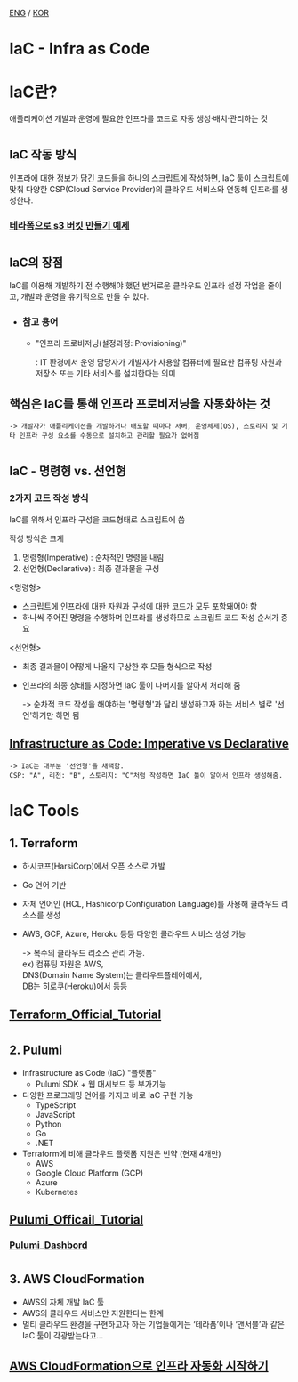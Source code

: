 [ENG](#iac---infra-as-code) / [KOR](#iac란)

# IaC - Infra as Code

# IaC란?

애플리케이션 개발과 운영에 필요한 인프라를 코드로 자동 생성·배치·관리하는 것

#


## IaC 작동 방식

인프라에 대한 정보가 담긴 코드들을 하나의 스크립트에 작성하면, IaC 툴이 스크립트에 맞춰 다양한 CSP(Cloud Service Provider)의 클라우드 서비스와 연동해 인프라를 생성한다.


### [테라폼으로 s3 버킷 만들기 예제](https://frozenpond.tistory.com/189)


#


## IaC의 장점

IaC를 이용해 개발하기 전 수행해야 했던 번거로운 클라우드 인프라 설정 작업을 줄이고, 개발과 운영을 유기적으로 만들 수 있다.


- ### **참고 용어**
    - "인프라 프로비저닝(설정과정: Provisioning)"

        : IT 환경에서 운영 담당자가 개발자가 사용할 컴퓨터에 필요한 컴퓨팅 자원과 저장소 또는 기타 서비스를 설치한다는 의미



## **핵심은 IaC를 통해 인프라 프로비저닝을 자동화하는 것**

    -> 개발자가 애플리케이션을 개발하거나 배포할 때마다 서버, 운영체제(OS), 스토리지 및 기타 인프라 구성 요소를 수동으로 설치하고 관리할 필요가 없어짐


#

## IaC - 명령형 vs. 선언형

### 2가지 코드 작성 방식

IaC를 위해서 인프라 구성을 코드형태로 스크립트에 씀

작성 방식은 크게
1. 명령형(Imperative) : 순차적인 명령을 내림
2. 선언형(Declarative) : 최종 결과물을 구성

<명령형>
- 스크립트에 인프라에 대한 자원과 구성에 대한 코드가 모두 포함돼어야 함
- 하나씩 주어진 명령을 수행하며 인프라를 생성하므로 스크립트 코드 작성 순서가 중요

<선언형>
- 최종 결과물이 어떻게 나올지 구상한 후 모듈 형식으로 작성
- 인프라의 최종 상태를 지정하면 IaC 툴이 나머지를 알아서 처리해 줌

    -> 순차적 코드 작성을 해야하는 '명령형'과 달리
     생성하고자 하는 서비스 별로 '선언'하기만 하면 됨


## [Infrastructure as Code: Imperative vs Declarative](https://tech.ovoenergy.com/imperative-vs-declarative/)

    -> IaC는 대부분 '선언형'을 채택함.
    CSP: "A", 리전: "B", 스토리지: "C"처럼 작성하면 IaC 툴이 알아서 인프라 생성해줌.

# IaC Tools

## 1. Terraform
- 하시코프(HarsiCorp)에서 오픈 소스로 개발
- Go 언어 기반
- 자체 언어인 (HCL, Hashicorp Configuration Language)를 사용해 클라우드 리소스를 생성

- AWS, GCP, Azure, Heroku 등등 다양한 클라우드 서비스 생성 가능

    -> 복수의 클라우드 리소스 관리 가능.  
    ex) 컴퓨팅 자원은 AWS,   
        DNS(Domain Name System)는 클라우드플레어에서,   
        DB는 히로쿠(Heroku)에서 등등


## [Terraform_Official_Tutorial](https://learn.hashicorp.com/terraform?utm_source=terraform_io)


#


## 2. Pulumi

- Infrastructure as Code (IaC) "플랫폼"
    - Pulumi SDK + 웹 대시보드 등 부가기능
- 다양한 프로그래밍 언어를 가지고 바로 IaC 구현 가능
    - TypeScript
    - JavaScript
    - Python
    - Go
    - .NET
- Terraform에 비해 클라우드 플랫폼 지원은 빈약 (현재 4개만)
    - AWS
    - Google Cloud Platform (GCP)
    - Azure
    - Kubernetes

## [Pulumi_Officail_Tutorial](https://www.pulumi.com/docs/get-started/aws/)
### [Pulumi_Dashbord](https://app.pulumi.com/Ridealist)


#


## 3. AWS CloudFormation
- AWS의 자체 개발 IaC 툴
- AWS의 클라우드 서비스만 지원한다는 한계
- 멀티 클라우드 환경을 구현하고자 하는 기업들에게는 ‘테라폼’이나 ‘앤서블’과 같은 IaC 툴이 각광받는다고...

## [AWS CloudFormation으로 인프라 자동화 시작하기](https://medium.com/pplink/aws-cloudformation%EC%9C%BC%EB%A1%9C-%EC%9D%B8%ED%94%84%EB%9D%BC-%EC%9E%90%EB%8F%99%ED%99%94-%EC%8B%9C%EC%9E%91%ED%95%98%EA%B8%B0-9fe13cdf08c9)
